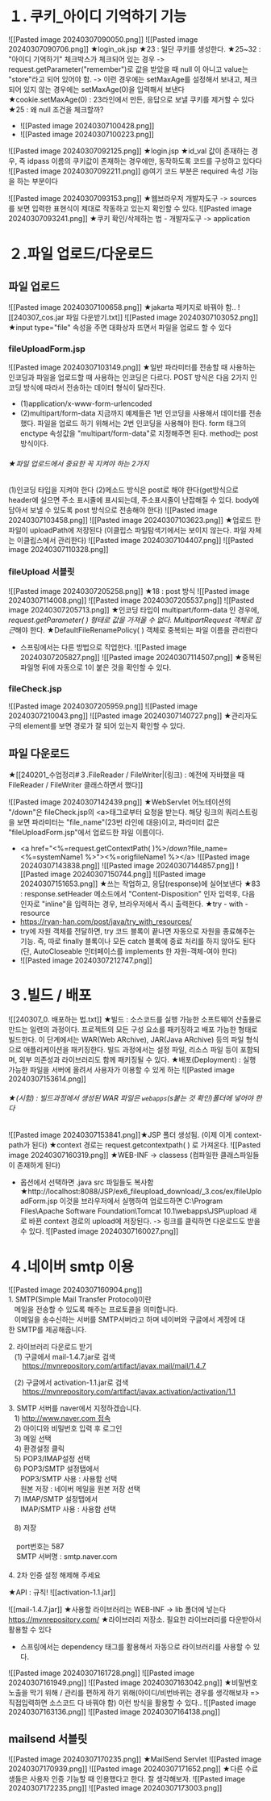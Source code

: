 # １. 쿠키_아이디 기억하기 기능
![[Pasted image 20240307090050.png]]
![[Pasted image 20240307090706.png]]
★login_ok.jsp
★23 : 일단 쿠키를 생성한다.
★25~32 : "아이디 기억하기" 체크박스가 체크되어 있는 경우 -> request.getParameter("remember")로 값을 받았을 때 null 이 아니고 value는 "store"라고 되어 있어야 함. -> 이런 경우에는 setMaxAge를 설정해서 보내고, 체크되어 있지 않는 경우에는 setMaxAge(0)을 입력해서 보낸다
★cookie.setMaxAge(0) : 23라인에서 만든, 응답으로 보낼 쿠키를 제거할 수 있다
★25 : 왜 null 조건을 체크할까?
- ![[Pasted image 20240307100428.png]]
- ![[Pasted image 20240307100223.png]]




![[Pasted image 20240307092125.png]]
★login.jsp
★id_val 값이 존재하는 경우, 즉 idpass 이름의 쿠키값이 존재하는 경우에만, 동작하도록 코드를 구성하고 있다다
![[Pasted image 20240307092211.png]]
@여기 코드 부분은 required 속성 기능을 하는 부분이다

![[Pasted image 20240307093153.png]]
★웹브라우저 개발자도구 -> sources를 보면 입력한 표현식이 제대로 작동하고 있는지 확인할 수 있다.
![[Pasted image 20240307093241.png]]
★쿠키 확인/삭제하는 법 - 개발자도구 -> application




# ２.파일 업로드/다운로드
## 파일 업로드
![[Pasted image 20240307100658.png]]
★jakarta 패키지로 바꿔야 함..
![[240307_cos.jar 파일 다운받기.txt]]
![[Pasted image 20240307103052.png]]
★input type="file" 속성을 주면 대화상자 뜨면서 파일을 업로드 할 수 있다

### fileUploadForm.jsp
![[Pasted image 20240307103149.png]]
★일반 파라미터를 전송할 때 사용하는 인코딩과 파일을 업로드할 때 사용하는 인코딩은 다르다. POST 방식은 다음 2가지 인코딩 방식에 따라서 전송하는 데이터 형식이 달라진다.
- (1)application/x-www-form-urlencoded
- (2)multipart/form-data
지금까지 예제들은 1번 인코딩을 사용해서 데이터를 전송했다. 파일을 업로드 하기 위해서는 2번 인코딩을 사용해야 한다. form 태그의 enctype 속성값을 "multipart/form-data"로 지정해주면 된다. method는 post방식이다.
###### ★파일 업로드에서 중요한 꼭 지켜야 하는 2가지
(1)인코딩 타입을 지켜야 한다
(2)메소드 방식은 post로 해야 한다(get방식으로 header에 실으면 주소 표시줄에 표시되는데, 주소표시줄이 난잡해질 수 있다. body에 담아서 보낼 수 있도록 post 방식으로 전송해야 한다)
![[Pasted image 20240307103458.png]]
![[Pasted image 20240307103623.png]]
★업로드 한 파일이 uploadPath에 저장된다 (이클립스 파일탐색기에서는 보이지 않는다. 파일 자체는 이클립스에서 관리한다)
![[Pasted image 20240307104407.png]]
![[Pasted image 20240307110328.png]]


### fileUpload 서블릿
![[Pasted image 20240307205258.png]]
★18 : post 방식
![[Pasted image 20240307114008.png]]
![[Pasted image 20240307205537.png]]
![[Pasted image 20240307205713.png]]
★인코딩 타입이 multipart/form-data 인 경우에, *request.getParameter( ) 형태로 값을 가져올 수 없다.* 
*MultipartRequest 객체로 접근*해야 한다.
★DefaultFileRenamePolicy( ) 객체로 중복되는 파일 이름을 관리한다
- 스프링에서는 다른 방법으로 작업한다.
![[Pasted image 20240307205827.png]]
![[Pasted image 20240307114507.png]]
★중복된 파일명 뒤에 자동으로 1이 붙은 것을 확인할 수 있다.


### fileCheck.jsp
![[Pasted image 20240307205959.png]]
![[Pasted image 20240307210043.png]]
![[Pasted image 20240307140727.png]]
★관리자도구의 element를 보면 경로가 잘 되어 있는지 확인할 수 있다.


## 파일 다운로드 
★[[240201_수업정리#３.FileReader / FileWriter|(링크) : 예전에 자바했을 때 FileReader / FileWriter 클래스하면서 했다]]

![[Pasted image 20240307142439.png]]
★WebServlet 어노테이션의 "/down"은 fileCheck.jsp의 \<a>태그로부터 요청을 받는다. 해당 링크의 쿼리스트링을 보면 파라미터는 "file_name"(23번 라인에 대응)이고, 파라미터 값은 "fileUploadForm.jsp"에서 업로드한 파일 이름이다.
- \<a href="<%=request.getContextPath( )%>/*down*?file_name=<%=systemName1 %>"><%=origfileName1 %>\</a>
![[Pasted image 20240307143838.png]]
![[Pasted image 20240307144857.png]]
![[Pasted image 20240307150744.png]]
![[Pasted image 20240307151653.png]]
★쓰는 작업하고, 응답(response)에 실어보낸다
★83 : response.setHeader 메소드에서 "Content-Disposition" 인자 입력후, 다음 인자로 "inline"을 입력하는 경우, 브라우저에서 즉시 출력한다.
★try - with - resource
- https://ryan-han.com/post/java/try_with_resources/
- try에 자원 객체를 전달하면, try 코드 블록이 끝나면 자동으로 자원을 종료해주는 기능. 즉, 따로 finally 블록이나 모든 catch 블록에 종료 처리를 하지 않아도 된다 (단, AutoCloseable 인터페이스를 implements 한 자원-객체-여야 한다)
- ![[Pasted image 20240307212747.png]]



# ３.빌드 / 배포
![[240307_0. 배포하는 법.txt]]
★빌드 : 소스코드를 실행 가능한 소프트웨어 산출물로 만드는 일련의 과정이다. 프로젝트의 모든 구성 요소를 패키징하고 배포 가능한 형태로 빌드한다. 이 단계에서는 WAR(Web ARchive), JAR(Java ARchive) 등의 파일 형식으로 애플리케이션을 패키징한다. 빌드 과정에서는 설정 파일, 리소스 파일 등이 포함되며, 외부 의존성과 라이브러리도 함께 패키징될 수 있다.
★배포(Deployment) : 실행 가능한 파일을 서버에 올려서 사용자가 이용할 수 있게 하는 
![[Pasted image 20240307153614.png]]
###### ★(시험) : 빌드과정에서 생성된 WAR 파일은 `webapps`(s붙는 것 확인)폴더에 넣어야 한다
![[Pasted image 20240307153841.png]]★JSP 폴더 생성됨. (이제 이게 context-path가 된다)
★context 경로는 request.getcontextpath( ) 로 가져온다.
![[Pasted image 20240307160319.png]]
★WEB-INF -> classess (컴파일한 클래스파일들이 존재하게 된다)
- 옵션에서 선택하면 .java src 파일들도 복사함
★http://localhost:8088/JSP/ex6_fileupload_download/\_3.cos/ex/fileUploadForm.jsp
이것을 브라우저에서 실행하여 업로드하면 C:\Program Files\Apache Software Foundation\Tomcat 10.1\webapps\JSP\upload
새로 바뀐 context 경로의 upload에 저장된다. -> 링크를 클릭하면 다운로드도 받을 수 있다.
![[Pasted image 20240307160027.png]]





# ４.네이버 smtp 이용
![[Pasted image 20240307160904.png]]
1. SMTP(Simple Mail Transfer Protocol)이란   
   메일을 전송할 수 있도록 해주는 프로토콜을 의미합니다.  
   이메일을 송수신하는 서버를 SMTP서버라고 하며 네이버와 구글에서 계정에 대한 SMTP를 제공해줍니다.  
  
2. 라이브러리 다운로드 받기  
   (1) 구글에서 mail-1.4.7.jar로 검색  
       https://mvnrepository.com/artifact/javax.mail/mail/1.4.7  
  
   (2) 구글에서 activation-1.1.jar로 검색  
       https://mvnrepository.com/artifact/javax.activation/activation/1.1  
  
3. SMTP 서버를 naver에서 지정하겠습니다.  
   1) http://www.naver.com 접속  
   2) 아이디와 비밀번호 입력 후 로그인  
   3) 메일 선택  
   4) 환경설정 클릭  
   5) POP3/IMAP설정 선택  
   6) POP3/SMTP 설정탭에서   
      POP3/SMTP 사용 : 사용함 선택  
      원본 저장 : 네이버 메일을 원본 저장 선택  
   7) IMAP/SMTP 설정탭에서  
      IMAP/SMTP 사용 : 사용함 선택      
        
   8) 저장  
      
    port번호는 587  
    SMTP 서버명 : smtp.naver.com  
      
4. 2차 인증 설정 해제해 주세요

★API : 규칙!
![[activation-1.1.jar]]

![[mail-1.4.7.jar]]
★사용할 라이브러리는 WEB-INF -> lib 폴더에 넣는다
https://mvnrepository.com/
★라이브러리 저장소. 필요한 라이브러리를 다운받아서 활용할 수 있다
- 스프링에서는 dependency 태그를 활용해서 자동으로 라이브러리를 사용할 수 있다.

![[Pasted image 20240307161728.png]]
![[Pasted image 20240307161949.png]]
![[Pasted image 20240307163042.png]]
★비밀번호 노출을 막기 위해 / 관리를 편하게 하기 위해(아이디/비번바뀌는 경우를 생각해보자 => 직접입력하면 소스코드 다 바꿔야 함) 이런 방식을 활용할 수 있다..
![[Pasted image 20240307163136.png]]
![[Pasted image 20240307164138.png]]


## mailsend 서블릿
![[Pasted image 20240307170235.png]]
★MailSend Servlet
![[Pasted image 20240307170939.png]]
![[Pasted image 20240307171652.png]]
★다른 수료생들은 사용자 인증 기능할 때 인용했다고 한다. 잘 생각해보자. 
![[Pasted image 20240307172235.png]]
![[Pasted image 20240307173003.png]]

